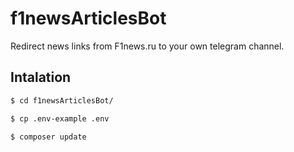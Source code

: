 # f1newsArticlesBot

Redirect news links from F1news.ru to your own telegram channel.

## Intalation
```bash
$ cd f1newsArticlesBot/
```
```bash
$ cp .env-example .env
```
```bash
$ composer update
```
